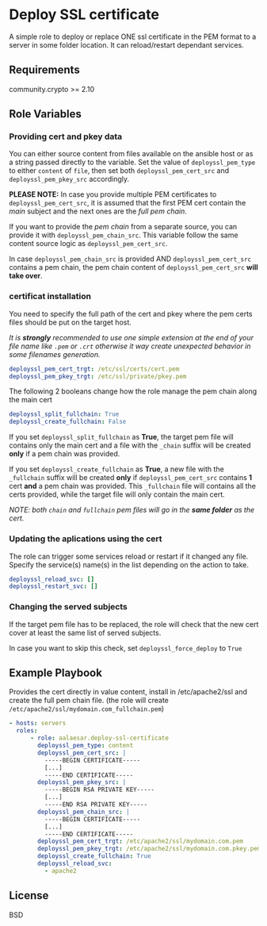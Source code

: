 Deploy SSL certificate
=========

A simple role to deploy or replace ONE ssl certificate in the PEM format to a server in some folder location. It can reload/restart dependant services.

Requirements
------------

community.crypto >= 2.10

Role Variables
--------------

### Providing cert and pkey data

You can either source content from files available on the ansible host or as a string passed directly to the variable.
Set the value of `deployssl_pem_type` to either `content` of `file`,
then set both `deployssl_pem_cert_src` and `deployssl_pem_pkey_src` accordingly.

__PLEASE NOTE:__
In case you provide multiple PEM certificates to `deployssl_pem_cert_src`,
it is assumed that the first PEM cert contain the _main_ subject and the next ones are the _full pem chain_.

If you want to provide the _pem chain_ from a separate source,
you can provide it with `deployssl_pem_chain_src`.
This variable follow the same content source logic as `deployssl_pem_cert_src`.

In case `deployssl_pem_chain_src` is provided AND `deployssl_pem_cert_src` contains a pem chain,
the pem chain content of `deployssl_pem_cert_src` __will take over__.

### certificat installation

You need to specify the full path of the cert and pkey
where the pem certs files should be put on the target host.

_It is __strongly__ recommended to use one simple extension at the end of your file name like `.pem` or `.crt` otherwise it way create unexpected behavior in some filenames generation._

```yaml
deployssl_pem_cert_trgt: /etc/ssl/certs/cert.pem
deployssl_pem_pkey_trgt: /etc/ssl/private/pkey.pem
```

The following 2 booleans change how the role manage the pem chain along the main cert
```yaml
deployssl_split_fullchain: True
deployssl_create_fullchain: False
```

If you set `deployssl_split_fullchain` as __True__,
the target pem file will contains only the main cert and a file with the `_chain` suffix will be created __only__ if a pem chain was provided.

If you set `deployssl_create_fullchain` as __True__,
a new file with the `_fullchain` suffix will be created __only__ if `deployssl_pem_cert_src` contains __1__ cert __and__ a pem chain was provided.
This `_fullchain` file will contains all the certs provided, while the target file will only contain the main cert.

_NOTE: both `chain` and `fullchain` pem files will go in the __same folder__ as the cert._

### Updating the aplications using the cert

The role can trigger some services reload or restart if it changed any file.
Specify the service(s) name(s) in the list depending on the action to take.
```yaml
deployssl_reload_svc: []
deployssl_restart_svc: []
```

### Changing the served subjects

If the target pem file has to be replaced,
the role will check that the new cert cover at least the same list of served subjects.

In case you want to skip this check, set `deployssl_force_deploy` to `True`




Example Playbook
----------------

Provides the cert directly in value content,
install in /etc/apache2/ssl
and create the full pem chain file.
(the role will create `/etc/apache2/ssl/mydomain.com_fullchain.pem`)

```yaml
- hosts: servers
  roles:
      - role: aalaesar.deploy-ssl-certificate
        deployssl_pem_type: content
        deployssl_pem_cert_src: |
          -----BEGIN CERTIFICATE-----
          [...]
          -----END CERTIFICATE-----
        deployssl_pem_pkey_src: |
          -----BEGIN RSA PRIVATE KEY-----
          [...]
          -----END RSA PRIVATE KEY-----
        deployssl_pem_chain_src: |
          -----BEGIN CERTIFICATE-----
          [...]
          -----END CERTIFICATE-----
        deployssl_pem_cert_trgt: /etc/apache2/ssl/mydomain.com.pem
        deployssl_pem_pkey_trgt: /etc/apache2/ssl/mydomain.com.pkey.pem
        deployssl_create_fullchain: True
        deployssl_reload_svc:
          - apache2
```

License
-------

BSD
